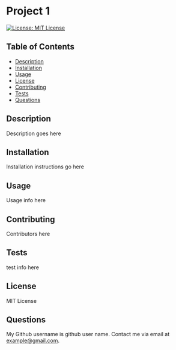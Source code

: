 
  # Project 1
  
  [![License: MIT License](https://img.shields.io/badge/License-MIT-yellow.svg)](https://opensource.org/licenses/MIT)

  ## Table of Contents
  * [Description](#description)
  * [Installation](#installation)
  * [Usage](#usage)
  * [License](#license)
  * [Contributing](#contributing)
  * [Tests](#tests)
  * [Questions](#questions)

  ## Description
  Description goes here
  
  ## Installation
  Installation instructions go here
  
  ## Usage
  Usage info here
  
  ## Contributing
  Contributors here
  
  ## Tests
  test info here
  
  ## License
  MIT License
  
  ## Questions
  My Github username is github user name.
  Contact me via email at example@gmail.com.
